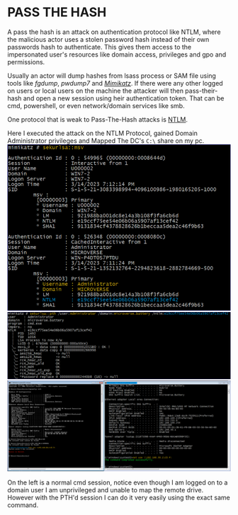 # PASS THE HASH

A pass the hash is an attack on authentication protocol like NTLM, where the malicious actor uses a stolen password hash instead of their own passwords hash to authenticate. This gives them access to the impersonated user's resources like domain access, privileges and gpo and permissions.

Usually an actor will dump hashes from lsass process or SAM file using tools like *fgdump*, *pwdump7* and [*Mimikatz*](/14%20-%20Mortykatz.md). If there were any other logged on users or local users on the machine the attacker will then pass-their-hash and open a new session using heir authentication token. That can be cmd, powershell, or even network/domain services like smb.

One protocol that is weak to Pass-The-Hash attacks is [NTLM](/05%20-%20New%20Technologies%20Lan%20Morty%20(NTLM).md).

Here I executed the attack on the NTLM Protocol, gained Domain Administrator privileges and Mapped The DC's `C:\` share on my pc.
![](/Pictures/Pass_The_Hash/01_Dumping_Credentials.PNG)
![](/Pictures/Pass_The_Hash/02_Pass_The_Hash.PNG)
![](/Pictures/Pass_The_Hash/03_POC.PNG)

On the left is a normal cmd session, notice even though I am logged on to a domain user I am unprivileged and unable to map the remote drive. However with the PTH'd session I can do it very easily using the exact same command.